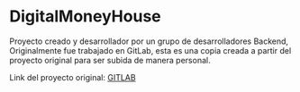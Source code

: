 # DigitalMoneyHouse

Proyecto creado y desarrollador por un grupo de desarrolladores Backend, Originalmente fue trabajado en GitLab, esta es una copia creada a partir del proyecto original para ser subida de manera personal.

Link del proyecto original: [GITLAB](https://gitlab.ctd.academy/ctd/hispanos/proyecto-integrador-2/proyecto-integrador-0523/0621ft-c2/equipo-03)
